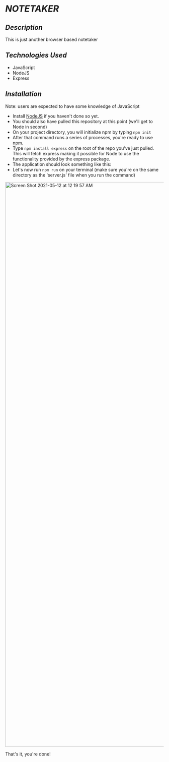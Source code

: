  # **_NOTETAKER_**
  
## **_Description_**
This is just another browser based notetaker

## **_Technologies Used_**  
* JavaScript
* NodeJS 
* Express

## **_Installation_**
Note: users are expected to have some knowledge of JavaScript

* Install [NodeJS](https://nodejs.org/en/download/) if you haven't done so yet.
* You should also have pulled this repository at this point (we'll get to Node in second)
* On your project directory, you will initialize npm by typing ```npm init```
* After that command runs a series of processes, you're ready to use npm.
* Type ```npm install express``` on the root of the repo you've just pulled. This will fetch express making it possible for Node to use the functionality provided by the express package. 
* The application should look something like this:
* Let's now run ```npm run``` on your terminal (make sure you're on the same directory as the 'server.js' file when you run the command)

<img width="1792" alt="Screen Shot 2021-05-12 at 12 19 57 AM" src="https://user-images.githubusercontent.com/35352010/117935404-8a5cdb80-b2b8-11eb-9e3b-694ac5970377.png">

That's it, you're done! 
